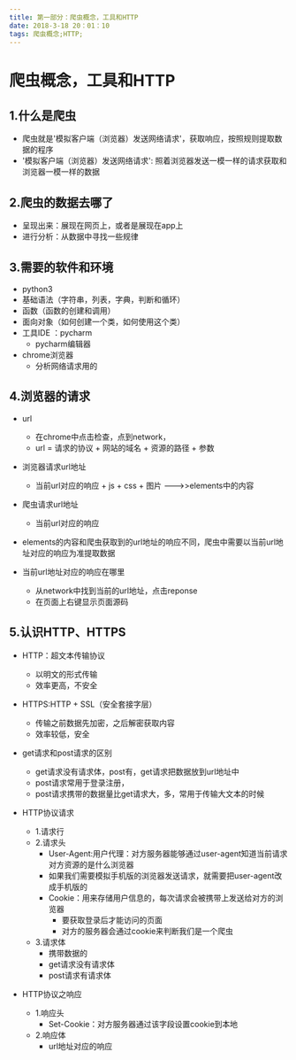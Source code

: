 ```yaml
---
title: 第一部分：爬虫概念，工具和HTTP
date: 2018-3-18 20：01：10
tags: 爬虫概念;HTTP;
---
```

# 爬虫概念，工具和HTTP
## 1.什么是爬虫
- 爬虫就是'模拟客户端（浏览器）发送网络请求'，获取响应，按照规则提取数据的程序
- '模拟客户端（浏览器）发送网络请求': 照着浏览器发送一模一样的请求获取和浏览器一模一样的数据

## 2.爬虫的数据去哪了
- 呈现出来：展现在网页上，或者是展现在app上
- 进行分析：从数据中寻找一些规律

## 3.需要的软件和环境
- python3 
- 基础语法（字符串，列表，字典，判断和循环）
- 函数（函数的创建和调用）
- 面向对象（如何创建一个类，如何使用这个类）
- 工具IDE ：pycharm
    - pycharm编辑器
- chrome浏览器
    - 分析网络请求用的

## 4.浏览器的请求
- url
    - 在chrome中点击检查，点到network，
    - url = 请求的协议 + 网站的域名 + 资源的路径 + 参数

- 浏览器请求url地址
    - 当前url对应的响应 + js + css + 图片 --->>elements中的内容
- 爬虫请求url地址
    - 当前url对应的响应
- elements的内容和爬虫获取到的url地址的响应不同，爬虫中需要以当前url地址对应的响应为准提取数据

- 当前url地址对应的响应在哪里
    - 从network中找到当前的url地址，点击reponse
    - 在页面上右键显示页面源码


## 5.认识HTTP、HTTPS
- HTTP：超文本传输协议
    - 以明文的形式传输
    - 效率更高，不安全
- HTTPS:HTTP + SSL（安全套接字层）
    - 传输之前数据先加密，之后解密获取内容
    - 效率较低，安全

- get请求和post请求的区别
    - get请求没有请求体，post有，get请求把数据放到url地址中
    - post请求常用于登录注册，
    - post请求携带的数据量比get请求大，多，常用于传输大文本的时候

- HTTP协议请求
    - 1.请求行
    - 2.请求头
        - User-Agent:用户代理：对方服务器能够通过user-agent知道当前请求对方资源的是什么浏览器
        - 如果我们需要模拟手机版的浏览器发送请求，就需要把user-agent改成手机版的
        - Cookie：用来存储用户信息的，每次请求会被携带上发送给对方的浏览器
            - 要获取登录后才能访问的页面
            - 对方的服务器会通过cookie来判断我们是一个爬虫
    - 3.请求体
        - 携带数据的
        - get请求没有请求体
        - post请求有请求体
- HTTP协议之响应
    - 1.响应头
        - Set-Cookie：对方服务器通过该字段设置cookie到本地
    - 2.响应体
        - url地址对应的响应